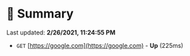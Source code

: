 # 📖 Summary
Last updated: **2/26/2021, 11:24:55 PM**

- `GET` [https://google.com](https://google.com) - **Up** (225ms)
